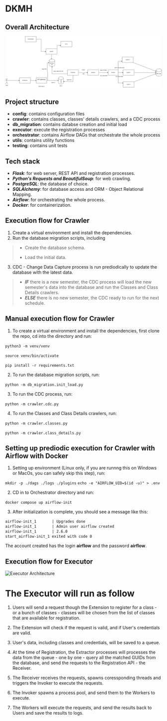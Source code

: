 
# DKMH

## Overall Architecture

![Overall Architecture](dkmh.drawio.png)

## Project structure

- **config**: contains configuration files
- **crawler**: contains classes, classes' details crawlers, and a CDC process
- **db_migration**: contains databse creation and initial load
- **executor**: execute the registration processes
- **orchestrator**: contains Airflow DAGs that orchestrate the whole process
- **utils**: contains utility functions
- **testing**: contains unit tests

## Tech stack

- ***Flask***: for web server, REST API and registration processes.
- ***Python's Requests and BeautifulSoup***: for web crawling.
- ***PostgreSQL***: the database of choice.
- ***SQLAlchemy***: for database access and ORM - Object Relational Mapping.
- ***Airflow***: for orchestrating the whole process.
- ***Docker***: for containerization.

## Execution flow for Crawler

1. Create a virtual environment and install the dependencies.
2. Run the database migration scripts, including

> - Create the database schema.
>
> - Load the initial data.

3. CDC - Change Data Capture process is run prediodically to update the database with the latest data.

> - ***IF*** there is a new semester, the CDC process will load the new semester's data into the database and run the Classes and Class Details crawlers.
> - ***ELSE*** there is no new semester, the CDC ready to run for the next schedule.

## Manual execution flow for Crawler

1. To create a virtual environment and install the dependencies, first clone the repo, cd into the directory and run:

```python3 -m venv/venv```

```source venv/bin/activate```

```pip install -r requirements.txt```

2. To run the database migration scripts, run:

```python -m db_migration.init_load.py```

3. To run the CDC process, run:

```python -m crawler.cdc.py```

4. To run the Classes and Class Details crawlers, run:

```python -m crawler.classes.py```

```python -m crawler.class_details.py```

## Setting up prediodic execution for Crawler with Airflow with Docker

1. Setting up environment (Linux only, if you are runnng this on Windows or MacOs, you can safely skip this step), run:

``` mkdir -p ./dags ./logs ./plugins ```
``` echo -e "AIRFLOW_UID=$(id -u)" > .env ```

2. CD in to Orchestrator directory and run:

```docker compose up airflow-init```

3. After initialization is complete, you should see a message like this:

```
airflow-init_1       | Upgrades done
airflow-init_1       | Admin user airflow created
airflow-init_1       | 2.6.0
start_airflow-init_1 exited with code 0
```
The account created has the login **airflow** and the password **airflow**.

## Execution flow for Executor

![Executor Architecture](executor.drawio.png)

# The Executor will run as follow

1. Users will send a request though the Extension to register for a class - or a bunch of classes - classes will be chosen from the list of classes that are available for registration.

2. The Extension will check if the request is valid, and if User's credentials are valid.

3. User's data, including classes and credentials, will be saved to a queue.

4. At the time of Registration, the Extractor processes will processes the data from the queue - one by one - query all the matched GUIDs from the database, and send the requests to the Registration API - the Receiver.

5. The Receiver receives the requests, spawns coressponding threads and triggers the Invoker to execute the requests.

6. The Invoker spawns a process pool, and send them to the Workers to execute.

7. The Workers will execute the requests, and send the results back to Users and save the results to logs.
